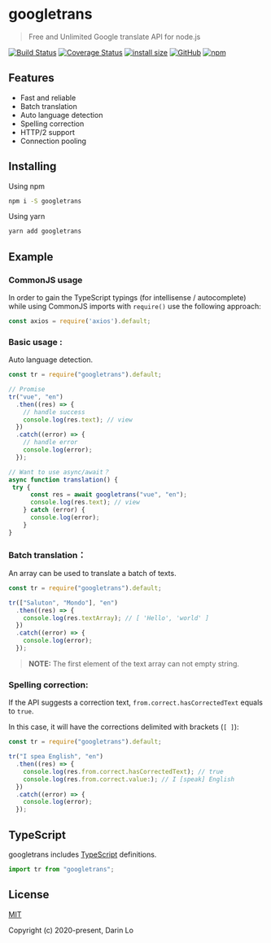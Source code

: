 # googletrans

> Free and Unlimited Google translate API for node.js

[![Build Status](https://travis-ci.com/DarinRowe/googletrans.svg?branch=master)](https://travis-ci.com/DarinRowe/googletrans)
[![Coverage Status](https://coveralls.io/repos/github/DarinRowe/googletrans/badge.svg?branch=master)](https://coveralls.io/github/DarinRowe/googletrans?branch=master)
[![install size](https://badgen.net/bundlephobia/minzip/googletrans)](https://bundlephobia.com/result?p=googletrans)
[![GitHub](https://img.shields.io/github/license/DarinRowe/googletrans)](https://www.npmjs.com/package/googletrans)
[![npm](https://img.shields.io/npm/v/googletrans)](https://www.npmjs.com/package/googletrans)

## Features

- Fast and reliable
- Batch translation
- Auto language detection
- Spelling correction
- HTTP/2 support
- Connection pooling

## Installing

Using npm

```bash
npm i -S googletrans
```

Using yarn

```bash
yarn add googletrans
```

## Example

### CommonJS usage

In order to gain the TypeScript typings (for intellisense / autocomplete) while using CommonJS imports with `require()` use the following approach:

```javascript
const axios = require('axios').default;
```

### Basic usage : 

Auto language detection.

```javascript
const tr = require("googletrans").default;

// Promise
tr("vue", "en")
  .then((res) => {
    // handle success
    console.log(res.text); // view
  })
  .catch((error) => {
    // handle error
    console.log(error);
  });

// Want to use async/await？
async function translation() {
 try {
      const res = await googletrans("vue", "en");
      console.log(res.text); // view
    } catch (error) {
      console.log(error);
    }
}
```

### Batch translation：

An array can be used to translate a batch of texts.

```javascript
const tr = require("googletrans").default;

tr(["Saluton", "Mondo"], "en")
  .then((res) => {
    console.log(res.textArray); // [ 'Hello', 'world' ]
  })
  .catch((error) => {
    console.log(error);
  });

```

> **NOTE:**  The first element of the text array can not empty string.

### Spelling correction:

  If the API suggests a correction text,  `from.correct.hasCorrectedText` equals to `true`.

 In this case, it will have the corrections delimited with brackets (`[ ]`):

```javascript
const tr = require("googletrans").default;

tr("I spea English", "en")
  .then((res) => {
    console.log(res.from.correct.hasCorrectedText); // true
  	console.log(res.from.correct.value:); // I [speak] English
  })
  .catch((error) => {
    console.log(error);
  });
```



## TypeScript

googletrans includes [TypeScript](http://typescriptlang.org/) definitions.

```javascript
import tr from "googletrans";
```



## License

[MIT](http://opensource.org/licenses/MIT)

Copyright (c) 2020-present, Darin Lo
